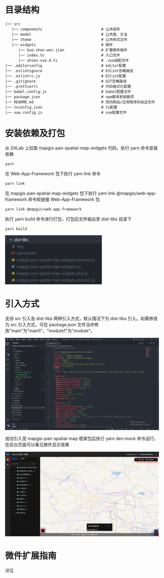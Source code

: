 # 目录结构

```plain
|── src
   |── components                           # 公共组件
   |── model                                # 公共类、方法
   |── theme                                # 公共样式文件
   |── widgets                              # 微件
      |── kuo-zhan-wei-jian                 # 扩展微件插件
      |── index.ts                          # 入口文件
      |── shims-vue.d.ts                    # .vue适配文件
|── .editorconfig                           # editor配置
|── .eslintignore                           # ESlint忽略路径
|── .eslintrc.js                            # ESlint配置
|── .gitignore                              # GIT忽略路径
|── .prettierrc                             # 代码格式化配置
|── babel.config.js                         # babel配置文件
|── package.json                            # npm脚本和依赖项
|── README.md                               # 您的网站/应用程序的自述文件
|── tsconfig.json                           # ts配置
|── vue.config.js                           # vue配置文件
```

# 安装依赖及打包

从 GitLab 上拉取 mapgis-pan-spatial-map-widgets 代码，执行 yarn 命令安装依赖

```
yarn
```

在 Web-App-Framework 包下执行 yarn link 命令

```
yarn link
```

在 mapgis-pan-spatial-map-widgets 包下执行 yarn link @mapgis/web-app-framework 命令软链接 Web-App-Framework 包

```
yarn link @mapgis/web-app-framework
```

执行 yarn build 命令进行打包，打包后文件输出至 dist-libs 目录下

```
yarn build
```

![](./images/%E6%89%93%E5%8C%85%E6%96%87%E4%BB%B6%E7%A4%BA%E4%BE%8B.png)

# 引入方式

支持 src 引入及 dist-libs 两种引入方式，默认情况下为 dist-libs 引入。如需修改为 src 引入方式，可在 package.json 文件当中修改"main"为"main1"，"module1"为"module"。

![](./images/%E4%BF%AE%E6%94%B9%E5%BC%95%E7%94%A8%E8%B7%AF%E5%BE%84.png)

成功引入至 mapgis-pan-spatial-map 框架包后执行 yarn dev:mock 命令运行，在前台页面可以看见微件显示效果

![](./images/%E6%95%88%E6%9E%9C%E5%B1%95%E7%A4%BA.png)

# 微件扩展指南

详见

[微件扩展指南]: ./docs/微件扩展指南.md '微件扩展指南'
